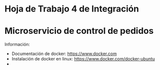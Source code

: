 # Hoja de Trabajo 4 de Integración
# Microservicio de control de pedidos

Información: 
* Documentación de docker: https://www.docker.com
* Instalación de docker en linux: https://www.docker.com/docker-ubuntu
* 


